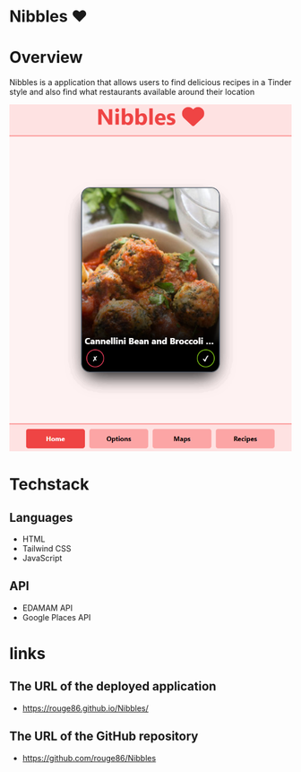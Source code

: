 # Nibbles ❤️

# Overview

Nibbles is a application that allows users to find delicious recipes in a Tinder style and also find what restaurants available around their location

![alt text](assets/images/overview.png)

# Techstack

## Languages

- HTML
- Tailwind CSS
- JavaScript

## API

- EDAMAM API
- Google Places API

# links

## The URL of the deployed application

- https://rouge86.github.io/Nibbles/

## The URL of the GitHub repository

- https://github.com/rouge86/Nibbles
